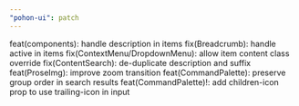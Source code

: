 ```yaml
---
"pohon-ui": patch
---
```


feat(components): handle description in items
fix(Breadcrumb): handle active in items
fix(ContextMenu/DropdownMenu): allow item content class override
fix(ContentSearch): de-duplicate description and suffix
feat(ProseImg): improve zoom transition
feat(CommandPalette): preserve group order in search results
feat(CommandPalette)!: add children-icon prop to use trailing-icon in input
